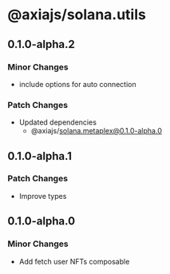 # @axiajs/solana.utils

## 0.1.0-alpha.2

### Minor Changes

- include options for auto connection

### Patch Changes

- Updated dependencies
  - @axiajs/solana.metaplex@0.1.0-alpha.0

## 0.1.0-alpha.1

### Patch Changes

- Improve types

## 0.1.0-alpha.0

### Minor Changes

- Add fetch user NFTs composable
